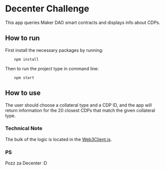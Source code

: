 # Decenter Challenge

This app queries Maker DAO smart contracts and displays info about CDPs.

## How to run

First install the necessary packages by running:

```
    npm install
```

Then to run the project type in command line:

```
    npm start
```

## How to use

The user should choose a collateral type and a CDP ID, and the app will return information for the 20 closest CDPs that match the given collateral type.

### Technical Note

The bulk of the logic is located in the [Web3Client.js](./utils/Web3Client.js).

### PS

Pozz za Decenter :D

